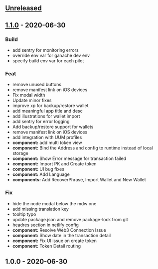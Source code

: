 <a name="unreleased"></a>
## [Unreleased]


<a name="1.1.0"></a>
## [1.1.0] - 2020-06-30
### Build
- add sentry for monitoring errors
- override env var for ganache dev env
- specify build env var for each pilot

### Feat
- remove unused buttons
- remove manifest link on iOS devices
- Fix modal width
- Update minor fixes
- improve xp for backup/restore wallet
- add meaningful app title and desc
- add illustrations for wallet import
- add sentry for error logging
- Add backup/restore support for wallets
- remove manifest link on iOS devices
- add integration with UUM profiles
- **component:** add multi token view
- **component:** Bind the Address and config to runtime instead of local storage
- **component:** Show Error message for transaction failed
- **component:** Import PK and Create token
- **component:**  UI bug fixes
- **component:** Add Language
- **components:** Add RecoverPhrase, Import Wallet and New Wallet

### Fix
- hide the node modal below the mdw one
- add missing translation key
- tooltip typo
- update package.json and remove package-lock from git
- headres section in netlify config
- **component:** Resolve Web3 Connection Issue
- **component:** Show date in the transaction detail
- **component:** Fix UI issue on  create token
- **component:** Token Detail routing


<a name="1.0.0"></a>
## 1.0.0 - 2020-06-30

[Unreleased]: https://gitlab.com/u2467/co3-wallet/compare/1.1.0...HEAD
[1.1.0]: https://gitlab.com/u2467/co3-wallet/compare/1.0.0...1.1.0
